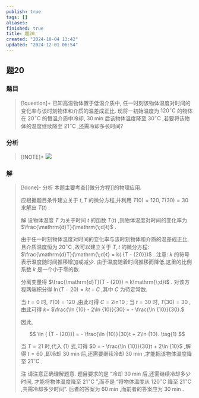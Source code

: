 ```yaml
---
publish: true
tags: []
aliases: 
finished: true
title: 题20
created: "2024-10-04 13:42"
updated: "2024-12-01 06:54"
---
```

## 题20
### 题目
> [!question]+
> 已知高温物体置于低温介质中, 任一时刻该物体温度对时间的变化率与该时刻物体和介质的温差成正比. 现将一初始温度为 ${120}{}^{ \circ }\mathrm{C}$ 的物体在 ${20}{}^{ \circ }\mathrm{C}$ 的恒温介质中冷却, ${30}\mathrm{\;{min}}$ 后该物体温度降至 ${30}^{ \circ }\mathrm{C}$ ,若要将该物体的温度继续降至 ${21}^{ \circ }\mathrm{C}$ ,还需冷却多长时间?
### 分析
> [!NOTE]+
> ![](https://img.hwenyi.live/202411251740257.webp)
### 解
> [!done]-
> 分析 本题主要考查[[微分方程]]的物理应用.
> 
> 应根据题目条件建立关于 $t, T$ 的微分方程,并利用 $T( 0) = {120}, T( {30}) = {30}$ 来解出 $T( t)$ .
> 
> 解 设物体温度 $T$ 为关于时间 $t$ 的函数 $T( t)$ ,则物体温度对时间的变化率为 $\frac{\mathrm{d}T}{\mathrm{\;d}t}$ .
> 
> 由于任一时刻物体温度对时间的变化率与该时刻物体和介质的温差成正比, 且介质温度恒为 ${20}^{ \circ }\mathrm{C}$ ,故可以建立关于 $T, t$ 的微分方程: $\frac{\mathrm{d}T}{\mathrm{\;d}t} = k( {T - {20}})$ . 注意: $k$ 的符号表示温度随时间推移增加或减少. 由于温度随着时间推移而降低,这里的比例系数 $k$ 是一个小于零的数.
> 
> 分离变量得 $\frac{\mathrm{d}T}{T - {20}} = k\mathrm{\;d}t$ . 对该方程两端积分得 $\ln ( {T - {20}}) = {kt} + C$ ,其中 $C$ 为待定常数.
> 
> 当 $t = 0$ 时, $T( 0) = {120}$ ,由此可得 $C = 2\ln {10}$ ; 当 $t = {30}$ 时, $T( {30}) = {30}$ ,由此可得 $k =$ $\frac{\ln {10} - 2\ln {10}}{30} = - \frac{\ln {10}}{30}.$
> 
> 因此,
> 
> $$
> \ln ( {T - {20}}) = - \frac{\ln {10}}{30}t + 2\ln {10}. \tag{1}
> $$
> 
> 当 $T = {21}$ 时,代入 (1) 式,可得 $0 = - \frac{\ln {10}}{30}t + 2\ln {10}$ ,解得 $t = {60}$ ,即冷却 ${30}\mathrm{\;{min}}$ 后,还需要继续冷却 ${30}\mathrm{\;{min}}$ ,才能把该物体温度降至 ${21}^{ \circ }\mathrm{C}$ .
> 
> 注 请注意正确理解题意. 题目要求的是 “冷却 ${30}\mathrm{\;{min}}$ 后,还需继续冷却多少时间, 才能将物体温度降至 ${21}{}^{ \circ }\mathrm{C}$ ”,而不是 “将物体温度从 ${120}{}^{ \circ }\mathrm{C}$ 降至 ${21}{}^{ \circ }\mathrm{C}$ ,共需冷却多少时间”. 后者的答案为 ${60}\mathrm{\;{min}}$ ,而前者的答案应为 ${30}\mathrm{\;{min}}$ .
